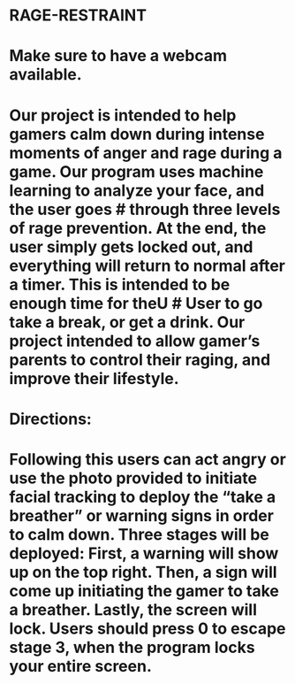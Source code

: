 ﻿# RAGE-RESTRAINT
# Make sure to have a webcam available. 
# Our project is intended to help gamers calm down during intense moments of anger and rage during a game. Our program uses machine learning to analyze your face, and the user goes # through three levels of rage prevention. At the end, the user simply gets locked out, and everything will return to normal after a timer. This is intended to be enough time for theU # User to go take a break, or get a drink. Our project intended to allow gamer’s parents to control their raging, and improve their lifestyle. 

# Directions:
# Following this users can act angry or use the photo provided to initiate facial tracking to deploy the “take a breather” or warning signs in order to calm down. Three stages will be deployed: First, a warning will show up on the top right. Then, a sign will come up initiating the gamer to take a breather. Lastly, the screen will lock. Users should press 0 to escape stage 3, when the program locks your entire screen. 
